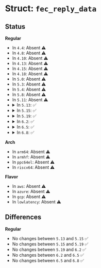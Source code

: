 # Struct: <code>fec_reply_data</code>

## Status
<b>Regular</b>
<ul>
<li>
In <code>4.4</code>: Absent ⚠️
</li>
<li>
In <code>4.8</code>: Absent ⚠️
</li>
<li>
In <code>4.10</code>: Absent ⚠️
</li>
<li>
In <code>4.13</code>: Absent ⚠️
</li>
<li>
In <code>4.15</code>: Absent ⚠️
</li>
<li>
In <code>4.18</code>: Absent ⚠️
</li>
<li>
In <code>5.0</code>: Absent ⚠️
</li>
<li>
In <code>5.3</code>: Absent ⚠️
</li>
<li>
In <code>5.4</code>: Absent ⚠️
</li>
<li>
In <code>5.8</code>: Absent ⚠️
</li>
<li>
In <code>5.11</code>: Absent ⚠️
</li>
<li>
<details>
<summary>In <code>5.13</code>: ✅</summary>

```c
struct fec_reply_data {
    struct ethnl_reply_data base;
    long unsigned int fec_link_modes[2];
    u32 active_fec;
    u8 fec_auto;
    struct fec_stat_grp corr;
    struct fec_stat_grp uncorr;
    struct fec_stat_grp corr_bits;
};
```
</details>
</li>
<li>
<details>
<summary>In <code>5.15</code>: ✅</summary>

```c
struct fec_reply_data {
    struct ethnl_reply_data base;
    long unsigned int fec_link_modes[2];
    u32 active_fec;
    u8 fec_auto;
    struct fec_stat_grp corr;
    struct fec_stat_grp uncorr;
    struct fec_stat_grp corr_bits;
};
```
</details>
</li>
<li>
<details>
<summary>In <code>5.19</code>: ✅</summary>

```c
struct fec_reply_data {
    struct ethnl_reply_data base;
    long unsigned int fec_link_modes[2];
    u32 active_fec;
    u8 fec_auto;
    struct fec_stat_grp corr;
    struct fec_stat_grp uncorr;
    struct fec_stat_grp corr_bits;
};
```
</details>
</li>
<li>
<details>
<summary>In <code>6.2</code>: ✅</summary>

```c
struct fec_reply_data {
    struct ethnl_reply_data base;
    long unsigned int fec_link_modes[2];
    u32 active_fec;
    u8 fec_auto;
    struct fec_stat_grp corr;
    struct fec_stat_grp uncorr;
    struct fec_stat_grp corr_bits;
};
```
</details>
</li>
<li>
<details>
<summary>In <code>6.5</code>: ✅</summary>

```c
struct fec_reply_data {
    struct ethnl_reply_data base;
    long unsigned int fec_link_modes[2];
    u32 active_fec;
    u8 fec_auto;
    struct fec_stat_grp corr;
    struct fec_stat_grp uncorr;
    struct fec_stat_grp corr_bits;
};
```
</details>
</li>
<li>
<details>
<summary>In <code>6.8</code>: ✅</summary>

```c
struct fec_reply_data {
    struct ethnl_reply_data base;
    long unsigned int fec_link_modes[2];
    u32 active_fec;
    u8 fec_auto;
    struct fec_stat_grp corr;
    struct fec_stat_grp uncorr;
    struct fec_stat_grp corr_bits;
};
```
</details>
</li>
</ul>
<b>Arch</b>
<ul>
<li>
In <code>arm64</code>: Absent ⚠️
</li>
<li>
In <code>armhf</code>: Absent ⚠️
</li>
<li>
In <code>ppc64el</code>: Absent ⚠️
</li>
<li>
In <code>riscv64</code>: Absent ⚠️
</li>
</ul>
<b>Flavor</b>
<ul>
<li>
In <code>aws</code>: Absent ⚠️
</li>
<li>
In <code>azure</code>: Absent ⚠️
</li>
<li>
In <code>gcp</code>: Absent ⚠️
</li>
<li>
In <code>lowlatency</code>: Absent ⚠️
</li>
</ul>

## Differences
<b>Regular</b>
<ul>
<li>
No changes between <code>5.13</code> and <code>5.15</code> ✅
</li>
<li>
No changes between <code>5.15</code> and <code>5.19</code> ✅
</li>
<li>
No changes between <code>5.19</code> and <code>6.2</code> ✅
</li>
<li>
No changes between <code>6.2</code> and <code>6.5</code> ✅
</li>
<li>
No changes between <code>6.5</code> and <code>6.8</code> ✅
</li>
</ul>
